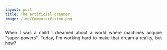 ```yaml
---
layout: post
title: The artificial dreamer
image: /img/ComputerVision.png
---
```


<div style="text-align: justify">
When I was a child I dreamed about a world where machines acquire "super-powers". 
Today, I'm working hard to make that dream a reality, but how?
</div>
